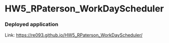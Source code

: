 # HW5_RPaterson_WorkDayScheduler

### Deployed application
Link: https://re093.github.io/HW5_RPaterson_WorkDayScheduler/
